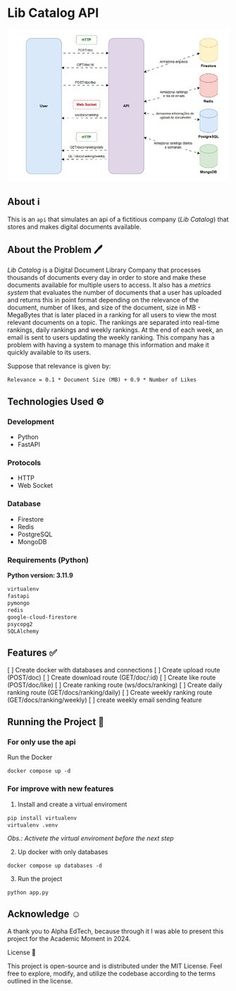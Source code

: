 # Lib Catalog API

![architecture](./.github/architecture.gif)

## About ℹ️

This is an `api` that simulates an api of a fictitious company (_Lib Catalog_) that stores and makes digital documents available.

## About the Problem 🖊️

_Lib Catalog_ is a Digital Document Library Company that processes thousands of documents every day in order to store and make these documents available for multiple users to access. It also has a _metrics system_ that evaluates the number of documents that a user has uploaded and returns this in point format depending on the relevance of the document, number of likes, and size of the document, size in MB - MegaBytes that is later placed in a ranking for all users to view the most relevant documents on a topic. The rankings are separated into real-time rankings, daily rankings and weekly rankings. At the end of each week, an email is sent to users updating the weekly ranking. This company has a problem with having a system to manage this information and make it quickly available to its users.

Suppose that relevance is given by:

```
Relevance = 0.1 * Document Size (MB) + 0.9 * Number of Likes
```

## Technologies Used ⚙️

### Development

* Python
* FastAPI

### Protocols

* HTTP
* Web Socket

### Database

* Firestore
* Redis
* PostgreSQL
* MongoDB

### Requirements (Python)

**Python version: 3.11.9**

```
virtualenv
fastapi
pymongo
redis
google-cloud-firestore
psycopg2
SQLAlchemy
```

## Features ✅

 [ ] Create docker with databases and connections
 [ ] Create upload route (POST/doc)
 [ ] Create download route (GET/doc/:id)
 [ ] Create like route (POST/doc/like)
 [ ] Create ranking route (ws/docs/ranking)
 [ ] Create daily ranking route (GET/docs/ranking/daily)
 [ ] Create weekly ranking route (GET/docs/ranking/weekly)
 [ ] create weekly email sending feature

## Running the Project 🏃

### For only use the api

Run the Docker

```shell
docker compose up -d
```

### For improve with new features

1. Install and create a virtual enviroment

```shell
pip install virtualenv
virtualenv .venv
```

_Obs.: Activete the virtual enviroment before the next step_

2. Up docker with only databases

```shell
docker compose up databases -d
```

3. Run the project

```shell
python app.py
```

## Acknowledge ☺️

A thank you to Alpha EdTech, because through it I was able to present this project for the Academic Moment in 2024.

License 📖

This project is open-source and is distributed under the MIT License. Feel free to explore, modify, and utilize the codebase according to the terms outlined in the license.